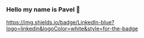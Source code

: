 

### Hello my name is Pavel 👋


<div id="badges">
  <a href="https://www.linkedin.com/in/pavel-sukhotckii-3bb52125b/">
  https://img.shields.io/badge/LinkedIn-blue?logo=linkedin&logoColor=white&style=for-the-badge
</div>
